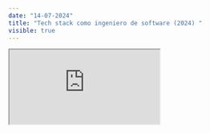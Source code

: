 ```yaml
---
date: "14-07-2024"
title: "Tech stack como ingeniero de software (2024) "
visible: true
---
```

<iframe src="https://www.youtube.com/embed/rIlYcgSK0BU" allowfullscreen></iframe>

